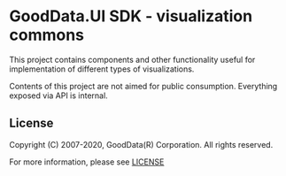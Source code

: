 # GoodData.UI SDK - visualization commons

This project contains components and other functionality useful for implementation of different types of visualizations.

Contents of this project are not aimed for public consumption. Everything exposed via API is internal.

## License

Copyright (C) 2007-2020, GoodData(R) Corporation. All rights reserved.

For more information, please see [LICENSE](https://github.com/gooddata/gooddata-ui-sdk/blob/master/libs/sdk-ui-pivot/LICENSE)
